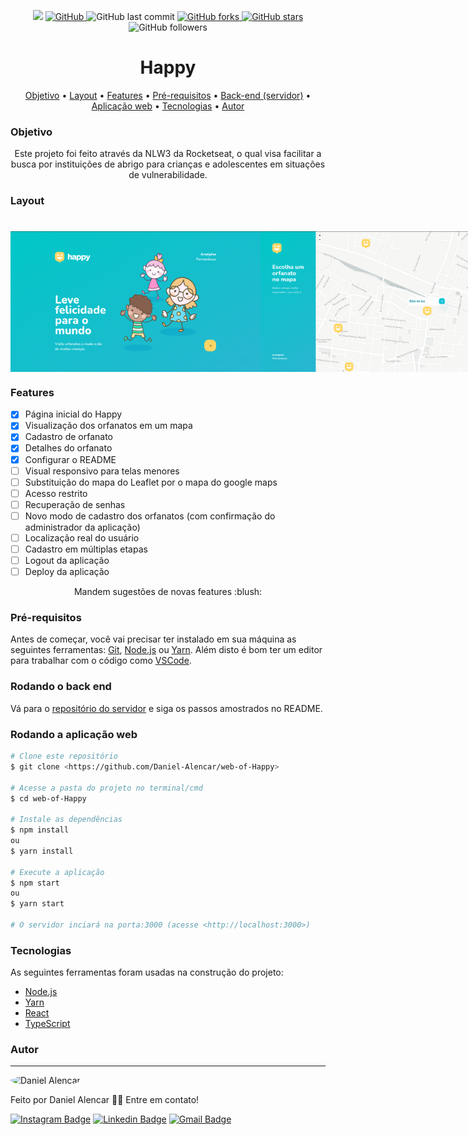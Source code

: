 <p align="center">

  <img src="https://img.shields.io/static/v1?label=status&message=adicionando+novas+features&color=d4f002&style=flat-square&logo=dev">

  <a href="https://github.com/Daniel-Alencar/web-of-Happy">
    <img alt="GitHub" src="https://img.shields.io/github/license/Daniel-Alencar/web-of-Happy?color=6cb810&style=flat-square">
  </a>
  <img alt="GitHub last commit" src="https://img.shields.io/github/last-commit/Daniel-Alencar/web-of-Happy?logo=git&style=flat-square">
  

  <a href="https://github.com/Daniel-Alencar/web-of-Happy/network">
    <img alt="GitHub forks" src="https://img.shields.io/github/forks/Daniel-Alencar/web-of-Happy?logo=github&style=flat-square">
  </a>

  <a href="https://github.com/Daniel-Alencar/web-of-Happy/stargazers">
    <img alt="GitHub stars" src="https://img.shields.io/github/stars/Daniel-Alencar/web-of-Happy?logo=github&style=flat-square">
  </a>
  <img alt="GitHub followers" src="https://img.shields.io/github/followers/Daniel-Alencar?logo=github&style=flat-square">
</p>

<h1 align="center">
  Happy
</h1>

<p align="center">
 <a href="#objetivo">Objetivo</a> •
 <a href="#layout">Layout</a> • 
 <a href="#features">Features</a> • 
 <a href="#pré-requisitos">Pré-requisitos</a> • 
 <a href="#rodando-o-back-end">Back-end (servidor)</a> • 
 <a href="#rodando-a-aplicação-web">Aplicação web</a> • 
 <a href="#tecnologias">Tecnologias</a> • 
 <a href="#autor">Autor</a>
</p>

### Objetivo

<p align="center"> Este projeto foi feito através da NLW3 da Rocketseat, o qual visa facilitar a busca por instituições de abrigo para crianças e adolescentes em situações de vulnerabilidade.</p>

### Layout

<p align="center">
  <h1 style="display: flex;">
    <img width="400" alt="NextLevelWeek" title="#NextLevelWeek" src="./assets/Happy-Banner.png" />
    <img width="400" alt="NextLevelWeek" title="#NextLevelWeek" src="./assets/choice-orphanage.png" />
    <img width="400" alt="NextLevelWeek" title="#NextLevelWeek" src="./assets/create-orphanage.png" />
    <img width="400" alt="NextLevelWeek" title="#NextLevelWeek" src="./assets/Orphanage-details.png" />
  </h1>
</p>

### Features

- [x] Página inicial do Happy
- [x] Visualização dos orfanatos em um mapa
- [x] Cadastro de orfanato
- [x] Detalhes do orfanato
- [x] Configurar o README
- [ ] Visual responsivo para telas menores
- [ ] Substituição do mapa do Leaflet por o mapa do google maps
- [ ] Acesso restrito
- [ ] Recuperação de senhas
- [ ] Novo modo de cadastro dos orfanatos (com confirmação do administrador da aplicação)
- [ ] Localização real do usuário
- [ ] Cadastro em múltiplas etapas
- [ ] Logout da aplicação
- [ ] Deploy da aplicação

<p align="center">Mandem sugestões de novas features :blush:<p/>


### Pré-requisitos

Antes de começar, você vai precisar ter instalado em sua máquina as seguintes ferramentas:
[Git](https://git-scm.com), [Node.js](https://nodejs.org/en/) ou [Yarn](https://yarnpkg.com/). 
Além disto é bom ter um editor para trabalhar com o código como [VSCode](https://code.visualstudio.com/).

### Rodando o back end

Vá para o [repositório do servidor](https://github.com/Daniel-Alencar/backend-of-Happy) e siga os passos amostrados no README.

### Rodando a aplicação web

```bash
# Clone este repositório
$ git clone <https://github.com/Daniel-Alencar/web-of-Happy>

# Acesse a pasta do projeto no terminal/cmd
$ cd web-of-Happy

# Instale as dependências
$ npm install
ou
$ yarn install

# Execute a aplicação
$ npm start
ou
$ yarn start

# O servidor inciará na porta:3000 (acesse <http://localhost:3000>)
```

### Tecnologias

As seguintes ferramentas foram usadas na construção do projeto:

- [Node.js](https://nodejs.org/en/)
- [Yarn](https://yarnpkg.com/)
- [React](https://pt-br.reactjs.org/)
- [TypeScript](https://www.typescriptlang.org/)

### Autor
---
<img 
    style="border-radius: 50%;"
    src="https://avatars2.githubusercontent.com/u/51214434?s=400&u=439cd150f8dbf2706452ce6a362992e077285793&v=4"
    width="100px;"
    alt="Daniel Alencar"
/>

Feito por Daniel Alencar 👋🏽 Entre em contato!

[![Instagram Badge](https://img.shields.io/badge/-@daniel_alencar_-de2099?style=flat-square&logo=Instagram&logoColor=white&link=https://www.linkedin.com/in/Daniel746/)](https://www.instagram.com/daniel_alencar_/) [![Linkedin Badge](https://img.shields.io/badge/-Daniel-blue?style=flat-square&logo=Linkedin&logoColor=white&link=https://www.linkedin.com/in/Daniel746/)](https://www.linkedin.com/in/Daniel746/) [![Gmail Badge](https://img.shields.io/badge/-danielalencar746@gmail.com-c14438?style=flat-square&logo=Gmail&logoColor=white&link=mailto:danielalencar746@gmail.com)](mailto:danielalencar746@gmail.com)
